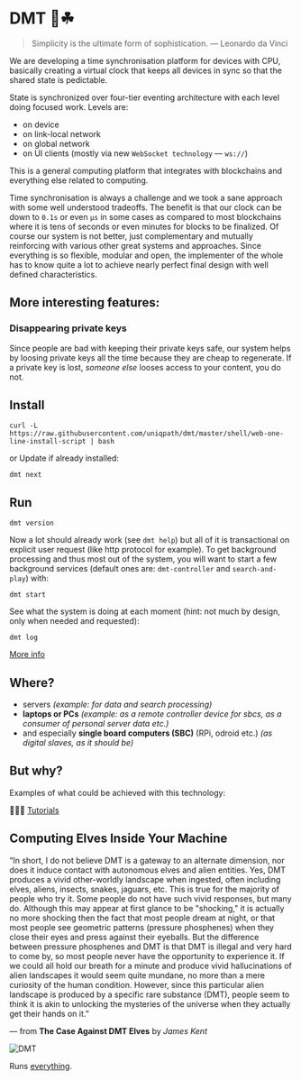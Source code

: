 # DMT 🚀☘

> Simplicity is the ultimate form of sophistication.
> — Leonardo da Vinci

We are developing a time synchronisation platform for devices with CPU, basically creating a virtual clock that keeps all devices in sync so that the shared state is pedictable.

State is synchronized over four-tier eventing architecture with each level doing focused work. Levels are:

- on device
- on link-local network
- on global network
- on UI clients (mostly via new `WebSocket technology` — `ws://`)

This is a general computing platform that integrates with blockchains and everything else related to computing.

Time synchronisation is always a challenge and we took a sane approach with some well understood tradeoffs. The benefit is that our clock can be down to `0.1s` or even `µs` in some cases as compared to most blockchains where it is tens of seconds or even minutes for blocks to be finalized. Of course our system is not better, just complementary and mutually reinforcing with various other great systems and approaches. Since everything is so flexible, modular and open, the implementer of the whole has to know quite a lot to achieve nearly perfect final design with well defined characteristics.

## More interesting features:

### Disappearing private keys

Since people are bad with keeping their private keys safe, our system helps by loosing private keys all the time because they are cheap to regenerate. If a private key is lost, *someone else* looses access to your content, you do not.

## Install

    curl -L https://raw.githubusercontent.com/uniqpath/dmt/master/shell/web-one-line-install-script | bash

or Update if already installed:

    dmt next

## Run

    dmt version

Now a lot should already work (see `dmt help`) but all of it is transactional on explicit user request (like http protocol for example). To get background processing and thus most out of the system, you will want to start a few background services (default ones are: `dmt-controller` and `search-and-play`) with:

    dmt start

See what the system is doing at each moment (hint: not much by design, only when needed and requested):

    dmt log

[More info](INSTALL.md)

## Where?

- servers _(example: for data and search processing)_
- **laptops or PCs** _(example: as a remote controller device for sbcs, as a consumer of personal server data etc.)_
- and especially **single board computers (SBC)** (RPi, odroid etc.) _(as digital slaves, as it should be)_

## But why?

Examples of what could be achieved with this technology:

🚀🎸🌀 [Tutorials](https://github.com/uniqpath/everything/blob/master/tutorials/README.md)

## Computing Elves Inside Your Machine

“In short, I do not believe DMT is a gateway to an alternate dimension, nor does it induce contact with autonomous elves and alien entities. Yes, DMT produces a vivid other-worldly landscape when ingested, often including elves, aliens, insects, snakes, jaguars, etc. This is true for the majority of people who try it. Some people do not have such vivid responses, but many do. Although this may appear at first glance to be "shocking," it is actually no more shocking then the fact that most people dream at night, or that most people see geometric patterns (pressure phosphenes) when they close their eyes and press against their eyeballs. But the difference between pressure phosphenes and DMT is that DMT is illegal and very hard to come by, so most people never have the opportunity to experience it. If we could all hold our breath for a minute and produce vivid hallucinations of alien landscapes it would seem quite mundane, no more than a mere curiosity of the human condition. However, since this particular alien landscape is produced by a specific rare substance (DMT), people seem to think it is akin to unlocking the mysteries of the universe when they actually get their hands on it.”

— from __The Case Against DMT Elves__ by _James Kent_

![DMT](https://subcults.com/img/bitcells.jpg)

Runs [everything](https://github.com/uniqpath/everything).

